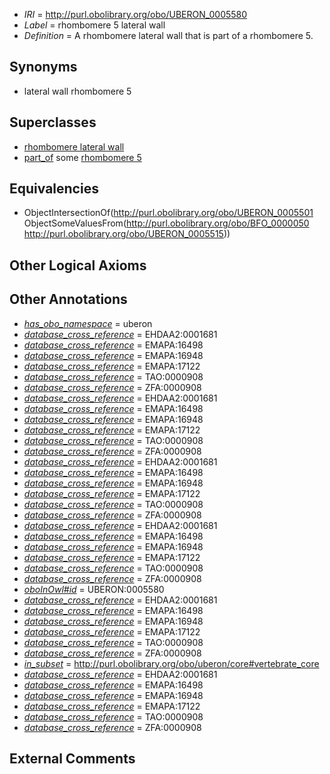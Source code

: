  * *IRI* = http://purl.obolibrary.org/obo/UBERON_0005580
 * *Label* = rhombomere 5 lateral wall
 * *Definition* = A rhombomere lateral wall that is part of a rhombomere 5.

## Synonyms

 * lateral wall rhombomere 5

## Superclasses

 * [rhombomere lateral wall](../../UBERON/01/UBERON_0005501.md)
 * [part_of](../../BFO/50/BFO_0000050.md) some [rhombomere 5](../../UBERON/15/UBERON_0005515.md)

## Equivalencies

 * ObjectIntersectionOf(<http://purl.obolibrary.org/obo/UBERON_0005501> ObjectSomeValuesFrom(<http://purl.obolibrary.org/obo/BFO_0000050> <http://purl.obolibrary.org/obo/UBERON_0005515>))

## Other Logical Axioms


## Other Annotations

 * *[has_obo_namespace](../../ce/oboInOwl#hasOBONamespace.md)* = uberon
 * *[database_cross_reference](../../ef/oboInOwl#hasDbXref.md)* = EHDAA2:0001681
 * *[database_cross_reference](../../ef/oboInOwl#hasDbXref.md)* = EMAPA:16498
 * *[database_cross_reference](../../ef/oboInOwl#hasDbXref.md)* = EMAPA:16948
 * *[database_cross_reference](../../ef/oboInOwl#hasDbXref.md)* = EMAPA:17122
 * *[database_cross_reference](../../ef/oboInOwl#hasDbXref.md)* = TAO:0000908
 * *[database_cross_reference](../../ef/oboInOwl#hasDbXref.md)* = ZFA:0000908
 * *[database_cross_reference](../../ef/oboInOwl#hasDbXref.md)* = EHDAA2:0001681
 * *[database_cross_reference](../../ef/oboInOwl#hasDbXref.md)* = EMAPA:16498
 * *[database_cross_reference](../../ef/oboInOwl#hasDbXref.md)* = EMAPA:16948
 * *[database_cross_reference](../../ef/oboInOwl#hasDbXref.md)* = EMAPA:17122
 * *[database_cross_reference](../../ef/oboInOwl#hasDbXref.md)* = TAO:0000908
 * *[database_cross_reference](../../ef/oboInOwl#hasDbXref.md)* = ZFA:0000908
 * *[database_cross_reference](../../ef/oboInOwl#hasDbXref.md)* = EHDAA2:0001681
 * *[database_cross_reference](../../ef/oboInOwl#hasDbXref.md)* = EMAPA:16498
 * *[database_cross_reference](../../ef/oboInOwl#hasDbXref.md)* = EMAPA:16948
 * *[database_cross_reference](../../ef/oboInOwl#hasDbXref.md)* = EMAPA:17122
 * *[database_cross_reference](../../ef/oboInOwl#hasDbXref.md)* = TAO:0000908
 * *[database_cross_reference](../../ef/oboInOwl#hasDbXref.md)* = ZFA:0000908
 * *[database_cross_reference](../../ef/oboInOwl#hasDbXref.md)* = EHDAA2:0001681
 * *[database_cross_reference](../../ef/oboInOwl#hasDbXref.md)* = EMAPA:16498
 * *[database_cross_reference](../../ef/oboInOwl#hasDbXref.md)* = EMAPA:16948
 * *[database_cross_reference](../../ef/oboInOwl#hasDbXref.md)* = EMAPA:17122
 * *[database_cross_reference](../../ef/oboInOwl#hasDbXref.md)* = TAO:0000908
 * *[database_cross_reference](../../ef/oboInOwl#hasDbXref.md)* = ZFA:0000908
 * *[oboInOwl#id](../../id/oboInOwl#id.md)* = UBERON:0005580
 * *[database_cross_reference](../../ef/oboInOwl#hasDbXref.md)* = EHDAA2:0001681
 * *[database_cross_reference](../../ef/oboInOwl#hasDbXref.md)* = EMAPA:16498
 * *[database_cross_reference](../../ef/oboInOwl#hasDbXref.md)* = EMAPA:16948
 * *[database_cross_reference](../../ef/oboInOwl#hasDbXref.md)* = EMAPA:17122
 * *[database_cross_reference](../../ef/oboInOwl#hasDbXref.md)* = TAO:0000908
 * *[database_cross_reference](../../ef/oboInOwl#hasDbXref.md)* = ZFA:0000908
 * *[in_subset](../../et/oboInOwl#inSubset.md)* = http://purl.obolibrary.org/obo/uberon/core#vertebrate_core
 * *[database_cross_reference](../../ef/oboInOwl#hasDbXref.md)* = EHDAA2:0001681
 * *[database_cross_reference](../../ef/oboInOwl#hasDbXref.md)* = EMAPA:16498
 * *[database_cross_reference](../../ef/oboInOwl#hasDbXref.md)* = EMAPA:16948
 * *[database_cross_reference](../../ef/oboInOwl#hasDbXref.md)* = EMAPA:17122
 * *[database_cross_reference](../../ef/oboInOwl#hasDbXref.md)* = TAO:0000908
 * *[database_cross_reference](../../ef/oboInOwl#hasDbXref.md)* = ZFA:0000908

## External Comments

